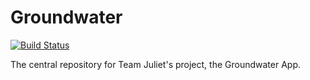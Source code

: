 # Groundwater

[![Build Status](https://travis-ci.org/JulietGroundwater/Groundwater.svg?branch=master)](https://travis-ci.org/JulietGroundwater/Groundwater)

The central repository for Team Juliet's project, the Groundwater App.
